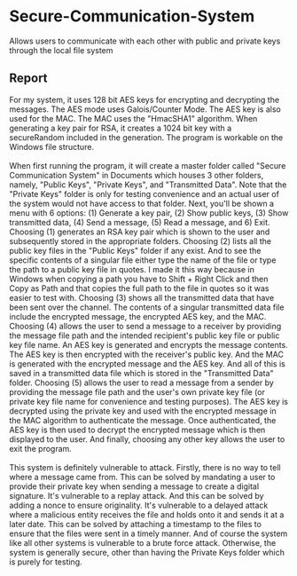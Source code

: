 # Secure-Communication-System
Allows users to communicate with each other with public and private keys through the local file system

## Report
For my system, it uses 128 bit AES keys for encrypting and decrypting the messages. The AES
mode uses Galois/Counter Mode. The AES key is also used for the MAC. The MAC uses the
"HmacSHA1" algorithm. When generating a  key pair for RSA, it creates a 1024 bit key with a
secureRandom included in the generation. The program is workable on the Windows file
structure. <br><br>
When first running the program, it will create a master folder called "Secure Communication
System" in Documents which houses 3 other folders, namely, "Public Keys", "Private Keys", and
"Transmitted Data". Note that the "Private Keys" folder is only for testing convenience and an
actual user of the system would not have access to that folder. Next, you'll be shown a menu
with 6 options: (1) Generate a key pair, (2) Show public keys, (3) Show transmitted data, (4)
Send a message, (5) Read a message, and 6) Exit. Choosing (1) generates an RSA key pair
which is shown to the user and subsequently stored in the appropriate folders. Choosing (2) lists
all the public key files in the "Public Keys" folder if any exist. And to see the specific contents of
a singular file either type the name of the file or type the path to a public key file in quotes. I
made it this way because in Windows when copying a path you have to Shift + Right Click and
then Copy as Path and that copies the full path to the file in quotes so it was easier to test with.
Choosing (3) shows all the transmitted data that have been sent over the channel. The contents
of a singular transmitted data file include the encrypted message, the encrypted AES key, and
the MAC. Choosing (4) allows the user to send a message to a receiver by providing the
message file path and the intended recipient's public key file or public key file name. An AES
key is generated and encrypts the message contents. The AES key is then encrypted with the
receiver's public key. And the MAC is generated with the encrypted message and the AES key.
And all of this is saved in a transmitted data file which is stored in the "Transmitted Data" folder.
Choosing (5) allows the user to read a message from a sender by providing the message file
path and the user's own private key file (or private key file name for convenience and testing
purposes). The AES key is decrypted using the private key and used with the encrypted
message in the MAC algorithm to authenticate the message. Once authenticated, the AES key
is then used to decrypt the encrypted message which is then displayed to the user. And finally,
choosing any other key allows the user to exit the program. <br><br>
This system is definitely vulnerable to attack. Firstly, there is no way to tell where a message
came from. This can be solved by mandating a user to provide their private key when sending a
message to create a digital signature. It's vulnerable to a replay attack. And this can be solved
by adding a nonce to ensure originality. It's vulnerable to a delayed attack where a malicious
entity receives the file and holds onto it and sends it at a later date. This can be solved by
attaching a timestamp to the files to ensure that the files were sent in a timely manner. And of
course the system like all other systems is vulnerable to a brute force attack. Otherwise, the
system is generally secure, other than having the Private Keys folder which is purely for testing.

